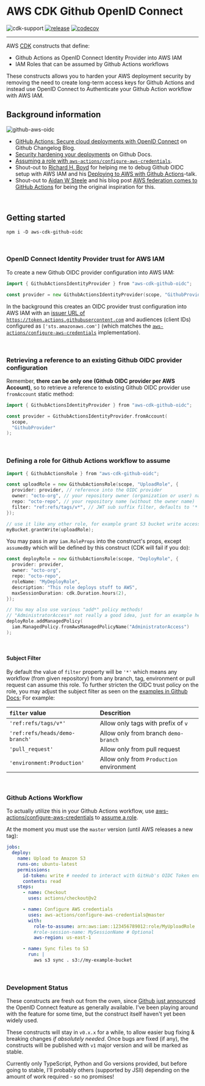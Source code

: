 # AWS CDK Github OpenID Connect

![cdk-support](https://img.shields.io/badge/cdk-%20typescript%20%7C%20python%20-informational)
[![release](https://github.com/aripalo/aws-cdk-github-oidc/actions/workflows/release.yml/badge.svg)](https://github.com/aripalo/aws-cdk-github-oidc/actions/workflows/release.yml)
[![codecov](https://codecov.io/gh/aripalo/aws-cdk-github-oidc/branch/main/graph/badge.svg?token=5X44RM6J17)](https://codecov.io/gh/aripalo/aws-cdk-github-oidc)

---


AWS [CDK](https://aws.amazon.com/cdk/) constructs that define:

* Github Actions as OpenID Connect Identity Provider into AWS IAM
* IAM Roles that can be assumed by Github Actions workflows

These constructs allows you to harden your AWS deployment security by removing the need to create long-term access keys for Github Actions and instead use OpenID Connect to Authenticate your Github Action workflow with AWS IAM.

## Background information

![github-aws-oidc](/assets/github-aws-oidc.svg)

* [GitHub Actions: Secure cloud deployments with OpenID Connect](https://github.blog/changelog/2021-10-27-github-actions-secure-cloud-deployments-with-openid-connect/) on Github Changelog Blog.
* [Security hardening your deployments](https://docs.github.com/en/actions/deployment/security-hardening-your-deployments) on Github Docs.
* [Assuming a role with `aws-actions/configure-aws-credentials`](https://github.com/aws-actions/configure-aws-credentials#assuming-a-role).
* Shout-out to [Richard H. Boyd](https://twitter.com/rchrdbyd) for helping me to debug Github OIDC setup with AWS IAM and his [Deploying to AWS with Github Actions](https://www.githubuniverse.com/2021/session/692586/deploying-to-aws-with-github-actions)-talk.
* Shout-out to [Aidan W Steele](https://twitter.com/__steele) and his blog post [AWS federation comes to GitHub Actions](https://awsteele.com/blog/2021/09/15/aws-federation-comes-to-github-actions.html) for being the original inspiration for this.

<br/>

## Getting started

```shell
npm i -D aws-cdk-github-oidc
```

<br/>

### OpenID Connect Identity Provider trust for AWS IAM

To create a new Github OIDC provider configuration into AWS IAM:

```go
import { GithubActionsIdentityProvider } from "aws-cdk-github-oidc";

const provider = new GithubActionsIdentityProvider(scope, "GithubProvider");
```

In the background this creates an OIDC provider trust configuration into AWS IAM with an [issuer URL of `https://token.actions.githubusercontent.com`](https://docs.github.com/en/actions/deployment/security-hardening-your-deployments/configuring-openid-connect-in-amazon-web-services#adding-the-identity-provider-to-aws) and audiences (client IDs) configured as `['sts.amazonaws.com']` (which matches the [`aws-actions/configure-aws-credentials`](https://docs.github.com/en/actions/deployment/security-hardening-your-deployments/configuring-openid-connect-in-amazon-web-services#adding-the-identity-provider-to-aws) implementation).

<br/>

### Retrieving a reference to an existing Github OIDC provider configuration

Remember, **there can be only one (Github OIDC provider per AWS Account)**, so to retrieve a reference to existing Github OIDC provider use `fromAccount` static method:

```go
import { GithubActionsIdentityProvider } from "aws-cdk-github-oidc";

const provider = GithubActionsIdentityProvider.fromAccount(
  scope,
  "GithubProvider"
);
```

<br/>

### Defining a role for Github Actions workflow to assume

```go
import { GithubActionsRole } from "aws-cdk-github-oidc";

const uploadRole = new GithubActionsRole(scope, "UploadRole", {
  provider: provider, // reference into the OIDC provider
  owner: "octo-org", // your repository owner (organization or user) name
  repo: "octo-repo", // your repository name (without the owner name)
  filter: "ref:refs/tags/v*", // JWT sub suffix filter, defaults to '*'
});

// use it like any other role, for example grant S3 bucket write access:
myBucket.grantWrite(uploadRole);
```

You may pass in any `iam.RoleProps` into the construct's props, except `assumedBy` which will be defined by this construct (CDK will fail if you do):

```go
const deployRole = new GithubActionsRole(scope, "DeployRole", {
  provider: provider,
  owner: "octo-org",
  repo: "octo-repo",
  roleName: "MyDeployRole",
  description: "This role deploys stuff to AWS",
  maxSessionDuration: cdk.Duration.hours(2),
});

// You may also use various "add*" policy methods!
// "AdministratorAccess" not really a good idea, just for an example here:
deployRole.addManagedPolicy(
  iam.ManagedPolicy.fromAwsManagedPolicyName("AdministratorAccess")
);
```

<br/>

#### Subject Filter

By default the value of `filter` property will be `'*'` which means any workflow (from given repository) from any branch, tag, environment or pull request can assume this role. To further stricten the OIDC trust policy on the role, you may adjust the subject filter as seen on the [examples in Github Docs](https://docs.github.com/en/actions/deployment/security-hardening-your-deployments/about-security-hardening-with-openid-connect#configuring-the-oidc-trust-with-the-cloud); For example:

| `filter` value                 | Descrition                               |
| :----------------------------- | :--------------------------------------- |
| `'ref:refs/tags/v*'`           | Allow only tags with prefix of `v`       |
| `'ref:refs/heads/demo-branch'` | Allow only from branch `demo-branch`     |
| `'pull_request'`               | Allow only from pull request             |
| `'environment:Production'`     | Allow only from `Production` environment |

<br/>

### Github Actions Workflow

To actually utilize this in your Github Actions workflow, use [aws-actions/configure-aws-credentials](https://github.com/aws-actions/configure-aws-credentials) to [assume a role](https://github.com/aws-actions/configure-aws-credentials#assuming-a-role).

At the moment you must use the `master` version (until AWS releases a new tag):

```yaml
jobs:
  deploy:
    name: Upload to Amazon S3
    runs-on: ubuntu-latest
    permissions:
      id-token: write # needed to interact with GitHub's OIDC Token endpoint.
      contents: read
    steps:
      - name: Checkout
        uses: actions/checkout@v2

      - name: Configure AWS credentials
        uses: aws-actions/configure-aws-credentials@master
        with:
          role-to-assume: arn:aws:iam::123456789012:role/MyUploadRole
          #role-session-name: MySessionName # Optional
          aws-region: us-east-1

      - name: Sync files to S3
        run: |
          aws s3 sync . s3://my-example-bucket
```

<br/>

### Development Status

These constructs are fresh out from the oven, since [Github just announced](https://github.blog/changelog/2021-10-27-github-actions-secure-cloud-deployments-with-openid-connect/) the OpenID Connect feature as generally available. I've been playing around with the feature for some time, but the construct itself haven't yet been widely used.

These constructs will stay in `v0.x.x` for a while, to allow easier bug fixing & breaking changes *if absolutely needed*. Once bugs are fixed (if any), the constructs will be published with `v1` major version and will be marked as stable.

Currently only TypeScript, Python and Go versions provided, but before going to stable, I'll probably others (supported by JSII) depending on the amount of work required - so no promises!
